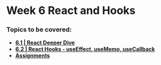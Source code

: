 # Week 6 React and Hooks

### Topics to be covered:
- [**6.1 | React Deeper Dive**](week-6.1/)
- [**6.2 | React Hooks - useEffect, useMemo, useCallback**](week-6.2/)
- [**Assignments**](assignments/)